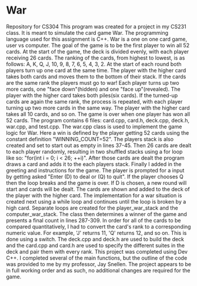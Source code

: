 # War
Repository for CS304
   This program was created for a project in my CS231 class. It is meant to simulate the card game War. The programming language used for this assignment is C++. War is a one on one card game, user vs computer. The goal of the game is to be the first player to win all 52 cards. At the start of the game, the deck is divided evenly, with each player receiving 26 cards. The ranking of the cards, from highest to lowest, is as follows: A, K, Q, J, 10, 9, 8, 7, 6, 5, 4, 3, 2. At the start of each round both players turn up one card at the same time. The player with the higher card takes both cards and moves them to the bottom of their stack. If the cards are the same rank the players must go to war! Each player turns up two more cards, one "face down"(hidden) and one "face up"(revealed). The player with the higher card takes both piles(six cards). If the turned-up cards are again the same rank, the process is repeated, with each player turning up two more cards in the same way. The player with the higher card takes all 10 cards, and so on. The game is over when one player has won all 52 cards. The program contains 6 files: card.cpp, card.h, deck.cpp, deck.h, war.cpp, and test.cpp. 
    The war.cpp class is used to implement the game logic for War. Here a win is defined by the player getting 52 cards using the constant definition "WINNING_COUNT=52". The players stack is also created and set to start out as empty in lines 37-45. Then 26 cards are dealt to each player randomly, resulting in two shuffled stacks using a for loop like so: "for(int i = 0; i < 26; ++i)". After those cards are dealt the program draws a card and adds it to the each players stack. Finally I added in the greeting and instructions for the game. The player is prompted for a input by getting asked "Enter (D) to deal or (Q) to quit". If the player chooses Q then the loop breaks and the game is over. If D is chosen, a new round will start and cards will be dealt. The cards are shown and added to the deck of the player with the higher card. The implementation for a war situation is created next using a while loop and continues until the loop is broken by a high card. Separate loops are created for the player_war_stack and the computer_war_stack. The class then determines a winner of the game and presents a final count in lines 287-309. In order for all of the cards to be compared quantitatively, I had to convert the card's rank to a corresponding numeric value. For example, 'J' returns 11, 'Q' returns 12, and so on. This is done using a switch. The deck.cpp and deck.h are used to build the deck and the card.cpp and card.h are used to specify the different suites in the deck and pair them with every rank.
    This project was completed using Dev C++. I completed several of the main functions, but the outline of the code was provided to me by my professor, Jay Snellen. The project appears to be in full working order and as such, no additional changes are required for the game.
